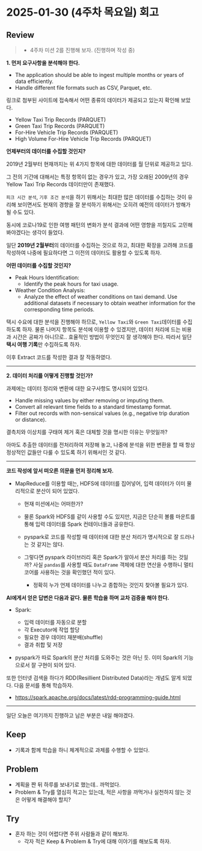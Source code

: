 # 2025-01-30 (4주차 목요일) 회고

## Review

> * 4주차 미션 2를 진행해 보자. (진행하며 작성 중)

**1. 먼저 요구사항을 분석해야 한다.**

- The application should be able to ingest multiple months or years of data efficiently.
- Handle different file formats such as CSV, Parquet, etc.

링크로 첨부된 사이트에 접속해서 어떤 종류의 데이터가 제공되고 있는지 확인해 보았다.

- Yellow Taxi Trip Records (PARQUET)
- Green Taxi Trip Records (PARQUET)
- For-Hire Vehicle Trip Records (PARQUET)
- High Volume For-Hire Vehicle Trip Records (PARQUET)

**언제부터의 데이터를 수집할 것인지?**

 2019년 2월부터 현재까지는 위 4가지 항목에 대한 데이터를 월 단위로 제공하고 있다.

그 전의 기간에 대해서는 특정 항목이 없는 경우가 있고, 가장 오래된 2009년의 경우 Yellow Taxi Trip Records 데이터만이 존재했다.

`피크 시간 분석`, `기후 조건 분석`을 하기 위해서는 최대한 많은 데이터를 수집하는 것이 유리해 보이면서도 현재의 경향을 잘 분석하기 위해서는 오히려 예전의 데이터가 방해가 될 수도 있다.

동시에 코로나19로 인한 여행 패턴의 변화가 분석 결과에 어떤 영향을 끼칠지도 고민해 봐야겠다는 생각이 들었다.

일단 **2019년 2월부터**의 데이터를 수집하는 것으로 하고, 최대한 확장을 고려해 코드를 작성하여 나중에 필요하다면 그 이전의 데이터도 활용할 수 있도록 하자.

**어떤 데이터를 수집할 것인지?**

- Peak Hours Identification:
  - Identify the peak hours for taxi usage.
- Weather Condition Analysis:
  - Analyze the effect of weather conditions on taxi demand. Use additional datasets if necessary to obtain weather information for the corresponding time periods.

택시 수요에 대한 분석을 진행해야 하므로, `Yellow Taxi`와 `Green Taxi`데이터를 수집하도록 하자. 물론 나머지 항목도 분석에 이용할 수 있겠지만, 데이터 처리에 드는 비용과 시간은 공짜가 아니므로.. 효율적인 방법이 무엇인지 잘 생각해야 한다. 따라서 일단 **택시 여행 기록**만 수집하도록 하자.

이후 Extract 코드를 작성한 결과 잘 작동하였다.

---

**2. 데이터 처리를 어떻게 진행할 것인가?**

과제에는 데이터 정리와 변환에 대한 요구사항도 명시되어 있었다.

- Handle missing values by either removing or imputing them.
- Convert all relevant time fields to a standard timestamp format.
- Filter out records with non-sensical values (e.g., negative trip duration or distance).

결측치와 이상치를 구태여 제거 혹은 대체할 것을 명시한 이유는 무엇일까?

아마도 추출한 데이터를 전처리하여 저장해 놓고, 나중에 분석을 위한 변환을 할 때 항상 정상적인 값들만 다룰 수 있도록 하기 위해서인 것 같다.

---

**코드 작성에 앞서 떠오른 의문을 먼저 정리해 보자.**

* MapReduce를 이용할 때는, HDFS에 데이터를 집어넣어, 입력 데이터가 이미 물리적으로 분산이 되어 있었다.

  * 현재 미션에서는 어떠한가?

  * 물론 Spark와 HDFS를 같이 사용할 수도 있지만, 지금은 단순히 볼륨 마운트를 통해 입력 데이터를 Spark 컨테이너들과 공유한다.
  * pyspark로 코드를 작성할 때 데이터에 대한 분산 처리가 명시적으로 잘 드러나는 것 같지는 않다.
  * 그렇다면 pyspark 라이브러리 혹은 Spark가 알아서 분산 처리를 하는 것일까? 사실 `pandas`를 사용할 때도 `DataFrame` 객체에 대한 연산을 수행하니 멀티 코어를 사용하는 것을 확인했던 적이 있다.
    * 정확히 누가 언제 데이터를 나누고 종합하는 것인지 찾아볼 필요가 있다.

**AI에게서 얻은 답변은 다음과 같다. 물론 학습을 하며 교차 검증을 해야 한다.**

* Spark:

	* 입력 데이터를 자동으로 분할
	* 각 Executor에 작업 할당
	* 필요한 경우 데이터 재분배(shuffle)
	* 결과 취합 및 저장

* pyspark가 따로 Spark의 분산 처리를 도와주는 것은 아닌 듯. 이미 Spark의 기능으로서 잘 구현이 되어 있다.

또한 인터넷 검색을 하다가 RDD(Resillient Distributed Data)라는 개념도 알게 되었다. 다음 문서를 통해 학습하자.

* https://spark.apache.org/docs/latest/rdd-programming-guide.html

---

일단 오늘은 여기까지 진행하고 남은 부분은 내일 해야겠다.

## Keep

* 기록과 함께 학습을 하니 체계적으로 과제를 수행할 수 있었다.

## Problem

* 계획을 짠 뒤 하루를 보내기로 했는데.. 까먹었다.
* Problem & Try를 열심히 적고는 있는데, 적은 사항을 까먹거나 실천하지 않는 것은 어떻게 해결해야 할지?

## Try

* 혼자 하는 것이 어렵다면 주위 사람들과 같이 해보자.
  * 각자 적은 Keep & Problem & Try에 대해 이야기를 해보도록 하자.

